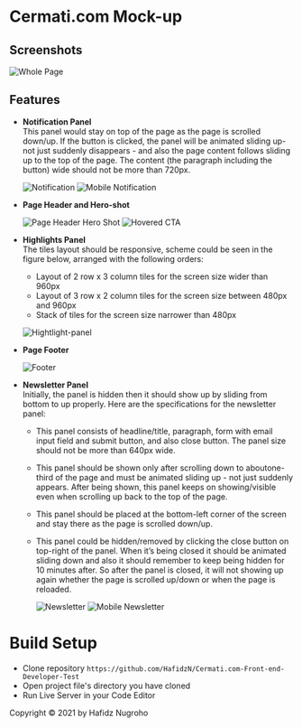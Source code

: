 # Cermati.com Mock-up

## Screenshots
![Whole Page](https://res.cloudinary.com/smilj4npj4nic/image/upload/v1610682708/cermati_ygbljm.png)


## Features
* **Notification Panel**  
  This panel would ​stay on top of the page​ as the page is scrolled down/up. If the button is clicked, the panel will be ​animated sliding up​ - not just suddenly disappears - and also the page content follows sliding up to the top of the page. The content (the paragraph including the button) wide should not be more than 720px.

  ![Notification](https://res.cloudinary.com/smilj4npj4nic/image/upload/v1610684162/notif_uubazm.png)
  ![Mobile Notification](https://res.cloudinary.com/smilj4npj4nic/image/upload/v1610684154/resnot_ijrlxx.png)

* **Page Header and Hero-shot**

  ![Page Header Hero Shot](https://res.cloudinary.com/smilj4npj4nic/image/upload/v1610684174/hero_c5d9ad.png)
  ![Hovered CTA](https://res.cloudinary.com/smilj4npj4nic/image/upload/v1610711857/hover_asi5i2.png)

* **Highlights Panel**  
  The tiles layout should be responsive, scheme could be seen in the figure below, arranged with the following orders:
  * Layout of 2 row x 3 column tiles for the screen size wider than 960px
  * Layout of 3 row x 2 column tiles for the screen size between 480px and 960px
  * Stack of tiles for the screen size narrower than 480px

  ![Hightlight-panel](https://res.cloudinary.com/smilj4npj4nic/image/upload/v1610691458/tiless_vhhiif.png)

* **Page Footer**  

  ![Footer](https://res.cloudinary.com/smilj4npj4nic/image/upload/v1610684154/footer_jpektt.png)

* **Newsletter Panel**  
  Initially, the panel is hidden then it should show up by sliding from bottom to up properly. Here are the specifications for the newsletter panel:
  * This panel consists of headline/title, paragraph, form with email input field and submit  button, and also close button. The panel size should not be more than 640px wide.
  * This panel should be shown only after scrolling down to about ​one-third​ of the page and must be ​animated sliding up​ - not just suddenly appears. After being shown, this panel keeps on showing/visible even when scrolling up back to the top of the page.
  * This panel should be placed at the ​bottom-left corner ​of the screen ​and stay there​ as the page is scrolled down/up.
  * This panel could be hidden/removed by clicking the close button on top-right of the panel. When it’s being closed it should be ​animated sliding down​ and also it should ​remember to keep being hidden​ for 10 minutes after. So after the panel is closed, it will not showing up again whether the page is scrolled up/down or when the page is reloaded.

    ![Newsletter](https://res.cloudinary.com/smilj4npj4nic/image/upload/v1610693341/ewsllett2_zsnnsy.png)
    ![Mobile Newsletter](https://res.cloudinary.com/smilj4npj4nic/image/upload/v1610714265/resnewt_rxgo6f.png)


# Build Setup
* Clone repository `https://github.com/HafidzN/Cermati.com-Front-end-Developer-Test`
* Open project file's directory you have cloned
* Run Live Server in your Code Editor


Copyright © 2021 by Hafidz Nugroho
